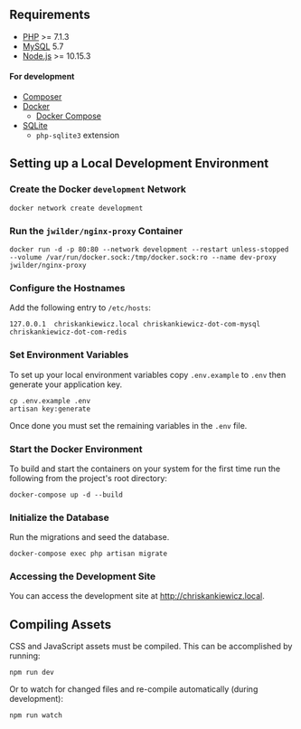 Requirements
------------

  - [PHP](https://secure.php.net/) >= 7.1.3
  - [MySQL](https://www.mysql.com/) 5.7
  - [Node.js](https://nodejs.org) >= 10.15.3

#### For development

  - [Composer](https://getcomposer.org/)
  - [Docker](https://www.docker.com/)
    - [Docker Compose](https://docs.docker.com/compose/)
  - [SQLite](https://www.sqlite.org/index.html)
    - `php-sqlite3` extension

Setting up a Local Development Environment
------------------------------------------

### Create the Docker `development` Network

    docker network create development

### Run the `jwilder/nginx-proxy` Container

    docker run -d -p 80:80 --network development --restart unless-stopped --volume /var/run/docker.sock:/tmp/docker.sock:ro --name dev-proxy jwilder/nginx-proxy

### Configure the Hostnames

Add the following entry to `/etc/hosts`:

    127.0.0.1  chriskankiewicz.local chriskankiewicz-dot-com-mysql chriskankiewicz-dot-com-redis

### Set Environment Variables

To set up your local environment variables copy `.env.example` to `.env` then
generate your application key.

    cp .env.example .env
    artisan key:generate

Once done you must set the remaining variables in the `.env` file.

### Start the Docker Environment

To build and start the containers on your system for the first time run the
following from the project's root directory:

    docker-compose up -d --build

### Initialize the Database

Run the migrations and seed the database.

    docker-compose exec php artisan migrate

### Accessing the Development Site

You can access the development site at <http://chriskankiewicz.local>.

Compiling Assets
----------------

CSS and JavaScript assets must be compiled. This can be accomplished by running:

    npm run dev

Or to watch for changed files and re-compile automatically (during development):

    npm run watch
